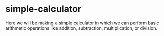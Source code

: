 # simple-calculator
Here we will be making a simple calculator in which we can perform basic arithmetic operations like addition, subtraction, multiplication, or division.
